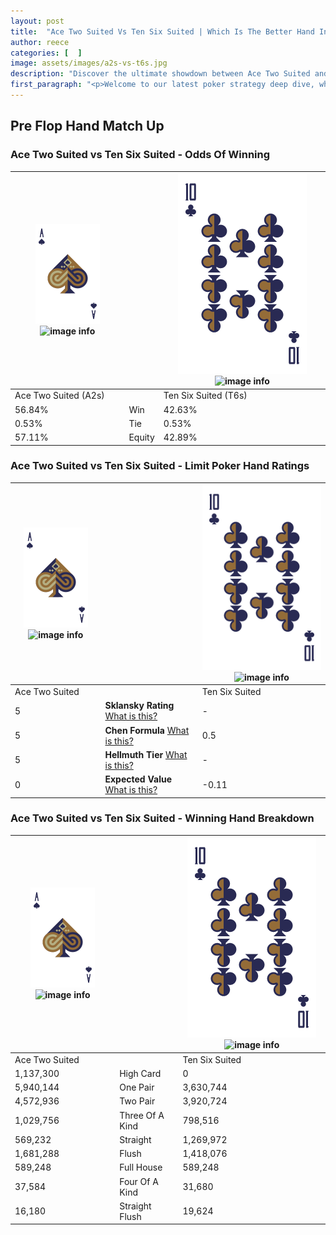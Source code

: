 ```yaml
---
layout: post
title:  "Ace Two Suited Vs Ten Six Suited | Which Is The Better Hand In Poker? A Complete Guide"
author: reece
categories: [  ]
image: assets/images/a2s-vs-t6s.jpg
description: "Discover the ultimate showdown between Ace Two Suited and Ten Six Suited in poker! Uncover the odds, strategies, and scenarios where one hand triumphs over the other. Get ready to up your poker game with this thrilling analysis."
first_paragraph: "<p>Welcome to our latest poker strategy deep dive, where we're pitting two distinct hands against each other in a high-stakes showdown: Ace Two Suited vs Ten Six Suited.</p><p>In the dynamic world of poker, every decision counts, and knowing which hand holds the upper hand is key to your success at the table.</p><p>In this article, we'll dissect these two hands, explore the scenarios where one dominates the other, and equip you with the knowledge to make strategic choices that can tip the odds in your favor.</p><p>Get ready to unravel the intriguing dynamics of these poker hands and elevate your game to new heights.</p>"
---
```




[comment]: # (sp0)

## Pre Flop Hand Match Up

<div class="table hand-ratings" markdown="1"> 



### Ace Two Suited vs Ten Six Suited - Odds Of Winning


    
| ![image info](assets/images/hand1/A.png) ![image info](assets/images/hand1/2s.png) |  | ![image info](assets/images/hand2/T.png) ![image info](assets/images/hand2/6s.png) |
| -------- | -------- | -------- |
| Ace Two Suited (A2s) |  | Ten Six Suited (T6s) |
| 56.84% | Win | 42.63% |
| 0.53% | Tie | 0.53% |
| 57.11% | Equity | 42.89% |




[comment]: # (sp1)



### Ace Two Suited vs Ten Six Suited - Limit Poker Hand Ratings


    
| ![image info](assets/images/hand1/A.png) ![image info](assets/images/hand1/2s.png) |  | ![image info](assets/images/hand2/T.png) ![image info](assets/images/hand2/6s.png) |
| -------- | -------- | -------- |
| Ace Two Suited |  | Ten Six Suited |
| 5 | **Sklansky Rating** [What is this?](/sklansky-rating-explained) | - |
| 5 | **Chen Formula** [What is this?](/chen-formula-explained) | 0.5 |
| 5 | **Hellmuth Tier** [What is this?](/Hellmuth-tier-explained) | - |
| 0 | **Expected Value** [What is this?](/expected-value-explained) | -0.11 |




[comment]: # (sp2)



### Ace Two Suited vs Ten Six Suited - Winning Hand Breakdown


    
| ![image info](assets/images/hand1/A.png) ![image info](assets/images/hand1/2s.png) |  | ![image info](assets/images/hand2/T.png) ![image info](assets/images/hand2/6s.png) |
| -------- | -------- | -------- |
| Ace Two Suited |  | Ten Six Suited |
| 1,137,300 | High Card | 0 |
| 5,940,144 | One Pair | 3,630,744 |
| 4,572,936 | Two Pair | 3,920,724 |
| 1,029,756 | Three Of A Kind | 798,516 |
| 569,232 | Straight | 1,269,972 |
| 1,681,288 | Flush | 1,418,076 |
| 589,248 | Full House | 589,248 |
| 37,584 | Four Of A Kind | 31,680 |
| 16,180 | Straight Flush | 19,624 |




[comment]: # (sp3)



</div>

[comment]: # (sp4)



[comment]: # (sp5)

